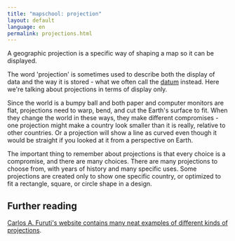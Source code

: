 ```yaml
---
title: "mapschool: projection"
layout: default
language: en
permalink: projections.html
---
```


A geographic projection is a specific way of shaping a map so it can be displayed.

The word 'projection' is sometimes used to describe both the display of data and the way it is stored - what we often call the [datum](http://mapschool.io/datum.html) instead. Here we're talking about projections in terms of display only.

Since the world is a bumpy ball and both paper and computer monitors are flat, projections need to warp, bend, and cut the Earth's surface to fit. When they change the world in these ways, they make different compromises - one projection might make a country look smaller than it is really, relative to other countries. Or a projection will show a line as curved even though it would be straight if you looked at it from a perspective on Earth.

The important thing to remember about projections is that every choice is a compromise, and there are many choices. There are many projections to choose from, with years of history and many specific uses. Some projections are created only to show one specific country, or optimized to fit a rectangle, square, or circle shape in a design.

## Further reading

[Carlos A. Furuti's website contains many neat examples of different kinds of projections](http://www.progonos.com/furuti/MapProj/Normal/TOC/cartTOC.html).
